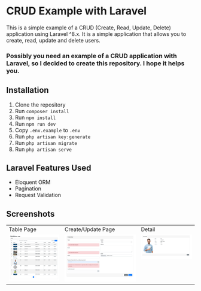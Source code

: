 # CRUD Example with Laravel
This is a simple example of a CRUD (Create, Read, Update, Delete) application using Laravel ^8.x. It is a simple application that allows you to create, read, update and delete users. <br />

### Possibly you need an example of a CRUD application with Laravel, so I decided to create this repository. I hope it helps you.

## Installation
1. Clone the repository
2. Run `composer install`
3. Run `npm install`
4. Run `npm run dev`
5. Copy `.env.example` to `.env`
6. Run `php artisan key:generate`
7. Run `php artisan migrate`
8. Run `php artisan serve`

## Laravel Features Used
- Eloquent ORM
- Pagination
- Request Validation

## Screenshots
<table>
    <tr>
        <td>Table Page</td>
        <td>Create/Update Page</td>
        <td>Detail</td>
    </tr>
    <tr>
        <td valign="top"><img src="https://github.com/aarie33/example-crud-laravel/blob/main/public/images/list.png"></td>
        <td valign="top"><img src="https://github.com/aarie33/example-crud-laravel/blob/main/public/images/create.png"></td>
        <td valign="top"><img src="https://github.com/aarie33/example-crud-laravel/blob/main/public/images/show.png"></td>
    </tr>
</table>
